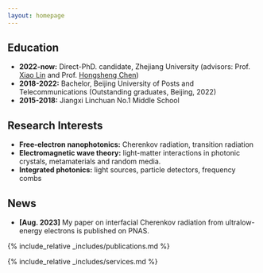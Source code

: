 ```yaml
---
layout: homepage
---
```


## Education
- **2022-now:**  Direct-PhD. candidate, Zhejiang University (advisors: Prof. [Xiao Lin](https://scholar.google.com/citations?user=DmHN_F8AAAAJ&hl=en&oi=ao) and Prof. [Hongsheng Chen](https://scholar.google.com/citations?user=w1p_Wf0AAAAJ&hl=zh-CN))
- **2018-2022:** Bachelor, Beijing University of Posts and Telecommunications (Outstanding graduates, Beijing, 2022)
- **2015-2018:** Jiangxi Linchuan No.1 Middle School
## Research Interests
- **Free-electron nanophotonics:** Cherenkov radiation, transition radiation
- **Electromagnetic wave theory:** light-matter interactions in photonic crystals, metamaterials and random media.
- **Integrated photonics:** light sources, particle detectors, frequency combs
  
## News
- **[Aug. 2023]** My paper on interfacial Cherenkov radiation from ultralow-energy electrons is published on PNAS.


{% include_relative _includes/publications.md %}

{% include_relative _includes/services.md %}
